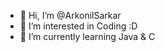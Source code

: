 - 👋 Hi, I’m @ArkonilSarkar
- 👀 I’m interested in Coding :D
- 🌱 I’m currently learning Java & C

<!---
ArkonilSarkar/ArkonilSarkar is a ✨ special ✨ repository because its `README.md` (this file) appears on your GitHub profile.
You can click the Preview link to take a look at your changes.
--->

